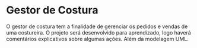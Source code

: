 <h1>Gestor de Costura</h1>
<p>O gestor de costura tem a finalidade de gerenciar os pedidos e vendas de uma costureira. O projeto será desenvolvido para aprendizado, logo haverá comentários explicativos sobre algumas ações. Além da modelagem UML.</p>
